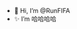 - 👋 Hi, I’m @RunFIFA
- ✨ I’m 哈哈哈哈

<!---
RunFIFA/RunFIFA is a ✨ special ✨ repository because its `README.md` (this file) appears on your GitHub profile.
You can click the Preview link to take a look at your changes.
--->
